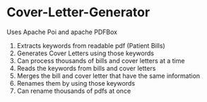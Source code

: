 # Cover-Letter-Generator

Uses Apache Poi and apache PDFBox

1. Extracts keywords from readable pdf (Patient Bills) 
2. Generates Cover Letters using those keywords
3. Can process thousands of bills and cover letters at a time
4. Reads the keywords from bills and cover letters 
5. Merges the bill and cover letter that have the same information
6. Renames them by using those keywords
7. Can rename thousands of pdfs at once
